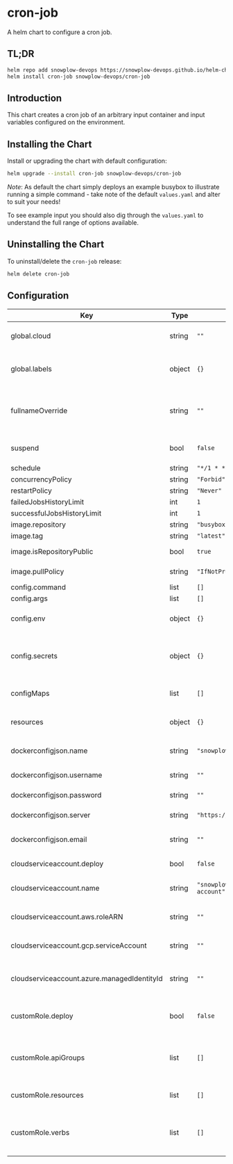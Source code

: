 # cron-job

A helm chart to configure a cron job.

## TL;DR

```bash
helm repo add snowplow-devops https://snowplow-devops.github.io/helm-charts
helm install cron-job snowplow-devops/cron-job
```

## Introduction

This chart creates a cron job of an arbitrary input container and input variables configured on the environment.

## Installing the Chart

Install or upgrading the chart with default configuration:

```bash
helm upgrade --install cron-job snowplow-devops/cron-job
```

_Note_: As default the chart simply deploys an example busybox to illustrate running a simple command - take note of the default `values.yaml` and alter to suit your needs!

To see example input you should also dig through the `values.yaml` to understand the full range of options available.

## Uninstalling the Chart

To uninstall/delete the `cron-job` release:

```bash
helm delete cron-job
```

## Configuration

| Key | Type | Default | Description |
|-----|------|---------|-------------|
| global.cloud | string | `""` | Cloud specific bindings (options: aws, gcp, azure) |
| global.labels | object | `{}` | Global labels deployed to all resources deployed by the chart |
| fullnameOverride | string | `""` | Overrides the full-name given to the deployment resources (default: .Release.Name) |
| suspend | bool | `false` | Whether to suspend scheduled executions |
| schedule | string | `"*/1 * * * *"` |  |
| concurrencyPolicy | string | `"Forbid"` |  |
| restartPolicy | string | `"Never"` |  |
| failedJobsHistoryLimit | int | `1` |  |
| successfulJobsHistoryLimit | int | `1` |  |
| image.repository | string | `"busybox"` |  |
| image.tag | string | `"latest"` |  |
| image.isRepositoryPublic | bool | `true` | Whether the repository is public |
| image.pullPolicy | string | `"IfNotPresent"` | The image pullPolicy to use |
| config.command | list | `[]` |  |
| config.args | list | `[]` |  |
| config.env | object | `{}` | Map of environment variables to use within the job |
| config.secrets | object | `{}` | Map of secrets that will be exposed as environment variables within the job |
| configMaps | list | `[]` | List of config maps to mount to the deployment |
| resources | object | `{}` | Map of resource constraints for the deployment |
| dockerconfigjson.name | string | `"snowplow-cron-job-dockerhub"` | Name of the secret to use for the private repository |
| dockerconfigjson.username | string | `""` | Username for the private repository |
| dockerconfigjson.password | string | `""` | Password for the private repository |
| dockerconfigjson.server | string | `"https://index.docker.io/v1/"` | Repository server URL |
| dockerconfigjson.email | string | `""` | Email address for user of the private repository |
| cloudserviceaccount.deploy | bool | `false` | Whether to create a service-account |
| cloudserviceaccount.name | string | `"snowplow-cron-job-service-account"` | Name of the service-account to create |
| cloudserviceaccount.aws.roleARN | string | `""` | IAM Role ARN to bind to the k8s service account |
| cloudserviceaccount.gcp.serviceAccount | string | `""` | Service Account email to bind to the k8s service account |
| cloudserviceaccount.azure.managedIdentityId | string | `""` | Workload managed identity id to bind to the k8s service account |
| customRole.deploy | bool | `false` | Whether to deploy the custom role and bind it to the cloudserviceaccount |
| customRole.apiGroups | list | `[]` | APIGroups is the name of the APIGroup that contains the resources |
| customRole.resources | list | `[]` | Resources is a list of resources this rule applies to |
| customRole.verbs | list | `[]` | Verbs is a list of Verbs that apply to ALL the ResourceKinds contained in this rule |
